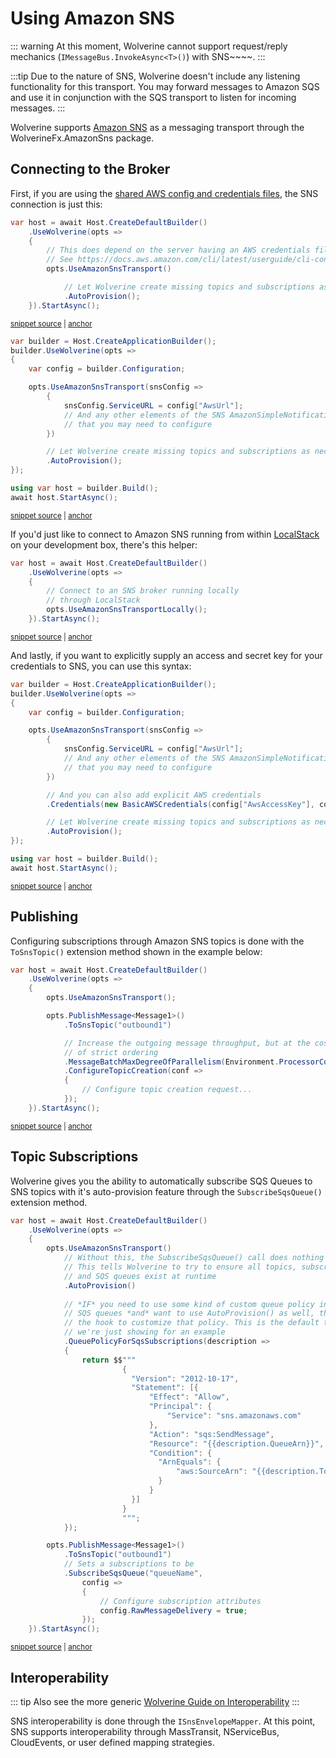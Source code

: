 # Using Amazon SNS

::: warning
At this moment, Wolverine cannot support request/reply mechanics (`IMessageBus.InvokeAsync<T>()`) with SNS~~~~.
:::

:::tip
Due to the nature of SNS, Wolverine doesn't include any listening functionality for this transport. You may forward 
messages to Amazon SQS and use it in conjunction with the SQS transport to listen for incoming messages.
:::

Wolverine supports [Amazon SNS](https://aws.amazon.com/sns/) as a messaging transport through the WolverineFx.AmazonSns package.

## Connecting to the Broker

First, if you are using the [shared AWS config and credentials files](https://docs.aws.amazon.com/sdkref/latest/guide/file-format.html), the SNS connection is just this:

<!-- snippet: sample_simplistic_aws_sns_setup -->
<a id='snippet-sample_simplistic_aws_sns_setup'></a>
```cs
var host = await Host.CreateDefaultBuilder()
    .UseWolverine(opts =>
    {
        // This does depend on the server having an AWS credentials file
        // See https://docs.aws.amazon.com/cli/latest/userguide/cli-configure-files.html for more information
        opts.UseAmazonSnsTransport()

            // Let Wolverine create missing topics and subscriptions as necessary
            .AutoProvision();
    }).StartAsync();
```
<sup><a href='https://github.com/JasperFx/wolverine/blob/main/src/Transports/AWS/Wolverine.AmazonSns.Tests/Samples/Bootstrapping.cs#L26-L39' title='Snippet source file'>snippet source</a> | <a href='#snippet-sample_simplistic_aws_sns_setup' title='Start of snippet'>anchor</a></sup>
<!-- endSnippet -->


<!-- snippet: sample_config_aws_sns_connection -->
<a id='snippet-sample_config_aws_sns_connection'></a>
```cs
var builder = Host.CreateApplicationBuilder();
builder.UseWolverine(opts =>
{
    var config = builder.Configuration;

    opts.UseAmazonSnsTransport(snsConfig =>
        {
            snsConfig.ServiceURL = config["AwsUrl"];
            // And any other elements of the SNS AmazonSimpleNotificationServiceConfig
            // that you may need to configure
        })

        // Let Wolverine create missing topics and subscriptions as necessary
        .AutoProvision();
});

using var host = builder.Build();
await host.StartAsync();
```
<sup><a href='https://github.com/JasperFx/wolverine/blob/main/src/Transports/AWS/Wolverine.AmazonSns.Tests/Samples/Bootstrapping.cs#L44-L65' title='Snippet source file'>snippet source</a> | <a href='#snippet-sample_config_aws_sns_connection' title='Start of snippet'>anchor</a></sup>
<!-- endSnippet -->


If you'd just like to connect to Amazon SNS running from within [LocalStack](https://localstack.cloud/) on your development box,
there's this helper:

<!-- snippet: sample_connect_to_sns_and_localstack -->
<a id='snippet-sample_connect_to_sns_and_localstack'></a>
```cs
var host = await Host.CreateDefaultBuilder()
    .UseWolverine(opts =>
    {
        // Connect to an SNS broker running locally
        // through LocalStack
        opts.UseAmazonSnsTransportLocally();
    }).StartAsync();
```
<sup><a href='https://github.com/JasperFx/wolverine/blob/main/src/Transports/AWS/Wolverine.AmazonSns.Tests/Samples/Bootstrapping.cs#L11-L21' title='Snippet source file'>snippet source</a> | <a href='#snippet-sample_connect_to_sns_and_localstack' title='Start of snippet'>anchor</a></sup>
<!-- endSnippet -->

And lastly, if you want to explicitly supply an access and secret key for your credentials to SNS, you can use this syntax:

<!-- snippet: sample_setting_aws_sns_credentials -->
<a id='snippet-sample_setting_aws_sns_credentials'></a>
```cs
var builder = Host.CreateApplicationBuilder();
builder.UseWolverine(opts =>
{
    var config = builder.Configuration;

    opts.UseAmazonSnsTransport(snsConfig =>
        {
            snsConfig.ServiceURL = config["AwsUrl"];
            // And any other elements of the SNS AmazonSimpleNotificationServiceConfig
            // that you may need to configure
        })

        // And you can also add explicit AWS credentials
        .Credentials(new BasicAWSCredentials(config["AwsAccessKey"], config["AwsSecretKey"]))

        // Let Wolverine create missing topics and subscriptions as necessary
        .AutoProvision();
});

using var host = builder.Build();
await host.StartAsync();
```
<sup><a href='https://github.com/JasperFx/wolverine/blob/main/src/Transports/AWS/Wolverine.AmazonSns.Tests/Samples/Bootstrapping.cs#L70-L94' title='Snippet source file'>snippet source</a> | <a href='#snippet-sample_setting_aws_sns_credentials' title='Start of snippet'>anchor</a></sup>
<!-- endSnippet -->

## Publishing

Configuring subscriptions through Amazon SNS topics is done with the `ToSnsTopic()` extension method
shown in the example below:

<!-- snippet: sample_subscriber_rules_for_sns -->
<a id='snippet-sample_subscriber_rules_for_sns'></a>
```cs
var host = await Host.CreateDefaultBuilder()
    .UseWolverine(opts =>
    {
        opts.UseAmazonSnsTransport();

        opts.PublishMessage<Message1>()
            .ToSnsTopic("outbound1")

            // Increase the outgoing message throughput, but at the cost
            // of strict ordering
            .MessageBatchMaxDegreeOfParallelism(Environment.ProcessorCount)
            .ConfigureTopicCreation(conf =>
            {
                // Configure topic creation request...
            });
    }).StartAsync();
```
<sup><a href='https://github.com/JasperFx/wolverine/blob/main/src/Transports/AWS/Wolverine.AmazonSns.Tests/Samples/Bootstrapping.cs#L99-L118' title='Snippet source file'>snippet source</a> | <a href='#snippet-sample_subscriber_rules_for_sns' title='Start of snippet'>anchor</a></sup>
<!-- endSnippet -->

## Topic Subscriptions

Wolverine gives you the ability to automatically subscribe SQS Queues to SNS topics with it's auto-provision
feature through the `SubscribeSqsQueue()` extension method.

<!-- snippet: sample_sns_topic_subscriptions_creation -->
<a id='snippet-sample_sns_topic_subscriptions_creation'></a>
```cs
var host = await Host.CreateDefaultBuilder()
    .UseWolverine(opts =>
    {
        opts.UseAmazonSnsTransport()
            // Without this, the SubscribeSqsQueue() call does nothing
            // This tells Wolverine to try to ensure all topics, subscriptions,
            // and SQS queues exist at runtime 
            .AutoProvision()
            
            // *IF* you need to use some kind of custom queue policy in your
            // SQS queues *and* want to use AutoProvision() as well, this is 
            // the hook to customize that policy. This is the default though that
            // we're just showing for an example
            .QueuePolicyForSqsSubscriptions(description =>
            {
                return $$"""
                         {
                           "Version": "2012-10-17",
                           "Statement": [{
                               "Effect": "Allow",
                               "Principal": {
                                   "Service": "sns.amazonaws.com"
                               },
                               "Action": "sqs:SendMessage",
                               "Resource": "{{description.QueueArn}}",
                               "Condition": {
                                 "ArnEquals": {
                                     "aws:SourceArn": "{{description.TopicArn}}"
                                 }
                               }
                           }]
                         }
                         """;
            });

        opts.PublishMessage<Message1>()
            .ToSnsTopic("outbound1")
            // Sets a subscriptions to be
            .SubscribeSqsQueue("queueName",
                config =>
                {
                    // Configure subscription attributes
                    config.RawMessageDelivery = true;
                });
    }).StartAsync();
```
<sup><a href='https://github.com/JasperFx/wolverine/blob/main/src/Transports/AWS/Wolverine.AmazonSns.Tests/Samples/Bootstrapping.cs#L123-L171' title='Snippet source file'>snippet source</a> | <a href='#snippet-sample_sns_topic_subscriptions_creation' title='Start of snippet'>anchor</a></sup>
<!-- endSnippet -->

## Interoperability

::: tip
Also see the more generic [Wolverine Guide on Interoperability](/tutorials/interop)
:::

SNS interoperability is done through the `ISnsEnvelopeMapper`. At this point, SNS supports interoperability through
MassTransit, NServiceBus, CloudEvents, or user defined mapping strategies.
